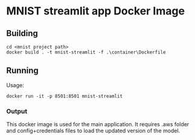 # MNIST streamlit app Docker Image

## Building
```
cd <mnist project path>
docker build . -t mnist-streamlit -f .\container\Dockerfile
```

## Running
Usage:
```
docker run -it -p 8501:8501 mnist-streamlit
```

### Output
This docker image is used for the main application. It requires .aws folder and config+credentials files to load the updated version of the model.